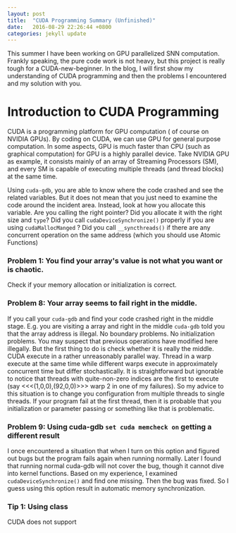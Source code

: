 ```yaml
---
layout: post
title:  "CUDA Programming Summary (Unfinished)"
date:   2016-08-29 22:26:44 +0800
categories: jekyll update
---
```




This summer I have been working on GPU parallelized SNN computation. Frankly speaking, the pure code work is not heavy, but this project is really tough for a CUDA-new-beginner. In the blog, I will first show my understanding of CUDA programming and then the problems I encountered and my solution  with you.

# Introduction to CUDA Programming
CUDA is a programming platform for GPU computation ( of course on NVIDIA GPUs). By coding on CUDA, we can use GPU for general purpose computation. In some aspects, GPU is much faster than CPU (such as graphical computation) for GPU is a highly parallel device. Take NVIDIA GPU as example, it consists mainly of an array of Streaming Processors (SM), and every SM is capable of executing multiple threads (and thread blocks) at the same time.


Using `cuda-gdb`, you are able to know where the code crashed and see the related variables. But it does not mean that you just need to examine the code around the incident area. Instead, look at how you allocate this variable. Are you calling the right pointer? Did you allocate it with the right size and `type`? Did you call `cudaDeviceSynchronize()` properly if you are using `cudaMallocManged` ? Did you call `__syncthreads()` if there are any concurrent operation on the same address (which you should use Atomic Functions)

### Problem 1: You find your array's value is not what you want or is chaotic.
Check if your memory allocation or initialization is correct.

### Problem 8: Your array seems to fail right in the middle.
If you call your `cuda-gdb` and find your code crashed right in the middle stage. E.g. you are visiting a array and right in the middle `cuda-gdb` told you that the array address is illegal. No boundary problems. No initialization problems. You may suspect that previous operations have modified here illegally. But the first thing to do is check whether it is really the middle. CUDA execute in a rather unreasonably parallel way. Thread in a warp execute at the same time while different warps execute in approximately concurrent time but differ stochastically. It is straightforward but ignorable to notice that threads with quite-non-zero indices are the first to execute (say <<<(1,0,0),(92,0,0)>>> warp 2 in one of my failures).
So my advice to this situation is to change you configuration from multiple threads to single threads.
If your program fail at the first thread, then it is probable that you initialization or parameter passing or something like that is problematic.

### Problem 9: Using cuda-gdb `set cuda memcheck on` getting a different result
I once encountered a situation that when I turn on this option and figured out bugs but the program fails again when running normally. Later I found that running normal cuda-gdb will not cover the bug, though it cannot dive into kernel functions. Based on my experience, I examined  `cudaDeviceSynchronize()` and find one missing. Then the bug was fixed. So I guess using this option result in automatic memory synchronization.

### Tip 1: Using class
CUDA does not support
